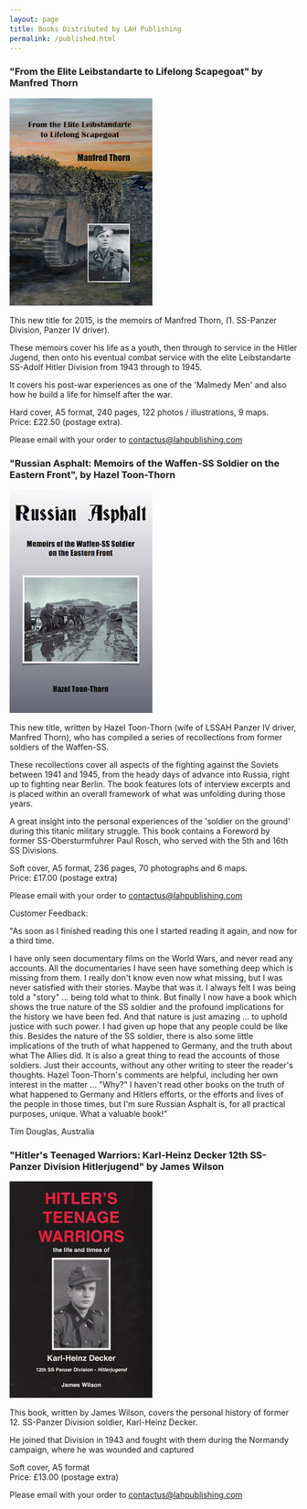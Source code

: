 ```yaml
---
layout: page
title: Books Distributed by LAH Publishing
permalink: /published.html
---
```


<div id="publishedByLAH">

  <h3>"From the Elite Leibstandarte to Lifelong Scapegoat" by Manfred Thorn</h3>
  <img src="./assets/elite.png" alt="From Elite Leibstandarte to Lifelong Scapegoat" class="books" />

  <p>This new title for 2015, is the memoirs of Manfred Thorn, (1. SS-Panzer Division, Panzer IV driver).</p>

  <p>These memoirs cover his life as a youth, then through to service in the Hitler Jugend, then onto his eventual combat service with the elite Leibstandarte SS-Adolf Hitler Division from 1943 through to 1945.</p>

  <p>It covers his post-war experiences as one of the 'Malmedy Men' and also how he build a life for himself after the war.</p>

  <p>Hard cover, A5 format, 240 pages, 122 photos / illustrations, 9 maps. <br />Price: &pound;22.50 (postage extra).</p>

  <p>Please email with your order to <a href="mailto:contactus@lahpublishing.com">contactus@lahpublishing.com</a></p>

  <h3>"Russian Asphalt: Memoirs of the Waffen-SS Soldier on the Eastern Front", by Hazel Toon-Thorn</h3>
  <img src="./assets/russian.jpg" alt="Russian Asphalt: Memoirs of the Waffen-SS Soldier on the Eastern Front" class="books" />

  <p>This new title, written by Hazel Toon-Thorn (wife of LSSAH Panzer IV driver, Manfred Thorn), who has compiled a series of recollections from former soldiers of the Waffen-SS.</p>

  <p>These recollections cover all aspects of the fighting against the Soviets between 1941 and 1945, from the heady days of advance into Russia, right up to fighting near Berlin. The book features lots of interview excerpts and is placed within an overall framework of what was unfolding during those years.</p>

  <p>A great insight into the personal experiences of the 'soldier on the ground' during this titanic military struggle. This book contains a Foreword by former SS-Obersturmfuhrer Paul Rosch, who served with the 5th and 16th SS Divisions.</p>

  <p>Soft cover, A5 format, 236 pages, 70 photographs and 6 maps. <br />Price: &pound;17.00 (postage extra)</p>

  <p>Please email with your order to <a href="mailto:contactus@lahpublishing.com">contactus@lahpublishing.com</a></p>

  <p>Customer Feedback:</p>
  <p>"As soon as I finished reading this one I started reading it again, and now for a third time.</p>
  I have only seen documentary films on the World Wars, and never read any accounts.  All the documentaries I have seen have something deep which is missing from them.  I really don't know even now what missing, but I was never satisfied with their stories.  Maybe that was it.  I always felt I was being told a "story" ... being told what to think.  But finally I now have a book which shows the true nature of the SS soldier and the profound implications for the history we have been fed.  And that nature is just amazing ... to uphold justice with such power.  I had given up hope that any people could be like this.
  Besides the nature of the SS soldier, there is also some little implications of the truth of what happened to Germany, and the truth about what The Allies did.
  It is also a great thing to read the accounts of those soldiers.  Just their accounts, without any other writing to steer the reader's thoughts.  Hazel Toon-Thorn's comments are helpful, including her own interest in the matter ... "Why?"
  I haven't read other books on the truth of what happened to Germany and Hitlers efforts, or the efforts and lives of the people in those times, but I'm sure Russian Asphalt is, for all practical purposes, unique.
  What a valuable book!"

  <p>Tim Douglas, Australia</p>

  <h3>"Hitler's Teenaged Warriors: Karl-Heinz Decker 12th SS-Panzer Division Hitlerjugend" by James Wilson</h3>
  <img src="./assets/teenage-warrior.jpeg" alt="Hitler's Teenaged Warriors: Karl-Heinz Decker 12th SS-Panzer Division Hitlerjugend" class="books" />

  <p>This book, written by James Wilson, covers the personal history of former 12. SS-Panzer Division soldier, Karl-Heinz Decker.</p>

  <p>He joined that Division in 1943 and fought with them during the Normandy campaign, where he was wounded and captured</p>

  <p>Soft cover, A5 format <br />Price: &pound;13.00 (postage extra)</p>

  <p>Please email with your order to <a href="mailto:contactus@lahpublishing.com">contactus@lahpublishing.com</a></p>

</div>
